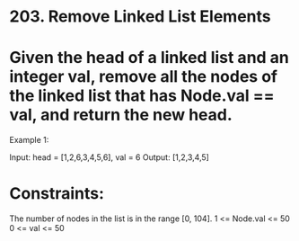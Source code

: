 # 203. Remove Linked List Elements
# Given the head of a linked list and an integer val, remove all the nodes of the linked list that has Node.val == val, and return the new head.

 

Example 1:


Input: head = [1,2,6,3,4,5,6], val = 6
Output: [1,2,3,4,5]
# Constraints:

The number of nodes in the list is in the range [0, 104].
1 <= Node.val <= 50
0 <= val <= 50
